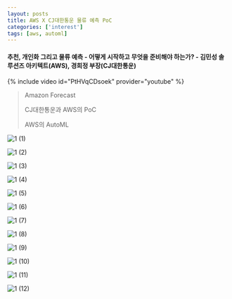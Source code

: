 ```yaml
---
layout: posts
title: AWS X CJ대한통운 물류 예측 PoC 
categories: ['interest']
tags: [aws, automl]
---
```


#### 추천, 개인화 그리고 물류 예측 - 어떻게 시작하고 무엇을 준비해야 하는가? - 김민성 솔루션즈 아키텍트(AWS), 경희정 부장(CJ대한통운)

{% include video id="PtHVqCDsoek" provider="youtube" %}

> Amazon Forecast
> 
> CJ대한통운과 AWS의 PoC
> 
> AWS의 AutoML

![1 (1)](https://user-images.githubusercontent.com/86539195/135283282-55acca13-92f6-4e75-8921-0ac311f19d8b.png)

![1 (2)](https://user-images.githubusercontent.com/86539195/135283294-1f3d4fe0-6fec-460b-b38e-9d88fa310fa9.png)

![1 (3)](https://user-images.githubusercontent.com/86539195/135283298-1d4fd673-3f13-4dd4-818a-bf4086060500.png)

![1 (4)](https://user-images.githubusercontent.com/86539195/135283301-4d6b58ae-6870-41b6-92ce-9f2ac56abdd5.png)

![1 (5)](https://user-images.githubusercontent.com/86539195/135283303-3266c616-340a-41ad-a845-458bf9c9d664.png)

![1 (6)](https://user-images.githubusercontent.com/86539195/135283306-15167df4-0e7b-42f2-a623-85b0fcf6c7e1.png)

![1 (7)](https://user-images.githubusercontent.com/86539195/135283310-d9f3e86b-a596-4854-870e-e57d55035faf.png)

![1 (8)](https://user-images.githubusercontent.com/86539195/135283312-2c823a67-cb52-4e50-9c0c-0b4fcc0c6cd8.png)

![1 (9)](https://user-images.githubusercontent.com/86539195/135283315-a39e7c7f-3af3-4284-b19d-ccf863e4ca3d.png)

![1 (10)](https://user-images.githubusercontent.com/86539195/135283317-6acb1a71-a895-4a4e-ae1d-6e47b4100bb2.png)

![1 (11)](https://user-images.githubusercontent.com/86539195/135283321-2db24ab2-4acf-49dc-a010-5d97bda086d4.png)

![1 (12)](https://user-images.githubusercontent.com/86539195/135283326-d0e96698-0fd4-4273-b5e3-28645c3747c8.png)
